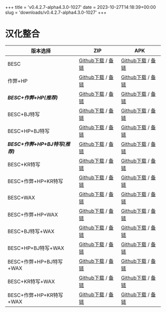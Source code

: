 
+++
title = 'v0.4.2.7-alpha4.3.0-1027'
date = 2023-10-27T14:18:39+00:00
slug = 'downloads/v0.4.2.7-alpha4.3.0-1027'
+++

# 汉化整合
|           版本选择            |                                                                                                                                                              ZIP                                                                                                                                                              |                                                                                                                                                              APK                                                                                                                                                              |
|-------------------------------|-------------------------------------------------------------------------------------------------------------------------------------------------------------------------------------------------------------------------------------------------------------------------------------------------------------------------------|-------------------------------------------------------------------------------------------------------------------------------------------------------------------------------------------------------------------------------------------------------------------------------------------------------------------------------|
|BESC                           |[Github下载](https://github.com/DoL-Lyra/Lyra/releases/download/v0.4.2.7-alpha4.3.0-1027/dol-chs-a4.3.0-besc-1027.zip ) / [备链](https://ghproxy.com/https://github.com/DoL-Lyra/Lyra/releases/download/v0.4.2.7-alpha4.3.0-1027/dol-chs-a4.3.0-besc-1027.zip )                                                |[Github下载](https://github.com/DoL-Lyra/Lyra/releases/download/v0.4.2.7-alpha4.3.0-1027/dol-chs-a4.3.0-besc-1027.apk ) / [备链](https://ghproxy.com/https://github.com/DoL-Lyra/Lyra/releases/download/v0.4.2.7-alpha4.3.0-1027/dol-chs-a4.3.0-besc-1027.apk )                                                |
|作弊+HP                        |[Github下载](https://github.com/DoL-Lyra/Lyra/releases/download/v0.4.2.7-alpha4.3.0-1027/dol-chs-a4.3.0-cheat-hp-1027.zip ) / [备链](https://ghproxy.com/https://github.com/DoL-Lyra/Lyra/releases/download/v0.4.2.7-alpha4.3.0-1027/dol-chs-a4.3.0-cheat-hp-1027.zip )                                        |[Github下载](https://github.com/DoL-Lyra/Lyra/releases/download/v0.4.2.7-alpha4.3.0-1027/dol-chs-a4.3.0-cheat-hp-1027.apk ) / [备链](https://ghproxy.com/https://github.com/DoL-Lyra/Lyra/releases/download/v0.4.2.7-alpha4.3.0-1027/dol-chs-a4.3.0-cheat-hp-1027.apk )                                        |
|***BESC+作弊+HP(推荐)***       |[Github下载](https://github.com/DoL-Lyra/Lyra/releases/download/v0.4.2.7-alpha4.3.0-1027/dol-chs-a4.3.0-besc-cheat-hp-1027.zip ) / [备链](https://ghproxy.com/https://github.com/DoL-Lyra/Lyra/releases/download/v0.4.2.7-alpha4.3.0-1027/dol-chs-a4.3.0-besc-cheat-hp-1027.zip )                              |[Github下载](https://github.com/DoL-Lyra/Lyra/releases/download/v0.4.2.7-alpha4.3.0-1027/dol-chs-a4.3.0-besc-cheat-hp-1027.apk ) / [备链](https://ghproxy.com/https://github.com/DoL-Lyra/Lyra/releases/download/v0.4.2.7-alpha4.3.0-1027/dol-chs-a4.3.0-besc-cheat-hp-1027.apk )                              |
|BESC+BJ特写                    |[Github下载](https://github.com/DoL-Lyra/Lyra/releases/download/v0.4.2.7-alpha4.3.0-1027/dol-chs-a4.3.0-besc-sideviewbj-1027.zip ) / [备链](https://ghproxy.com/https://github.com/DoL-Lyra/Lyra/releases/download/v0.4.2.7-alpha4.3.0-1027/dol-chs-a4.3.0-besc-sideviewbj-1027.zip )                          |[Github下载](https://github.com/DoL-Lyra/Lyra/releases/download/v0.4.2.7-alpha4.3.0-1027/dol-chs-a4.3.0-besc-sideviewbj-1027.apk ) / [备链](https://ghproxy.com/https://github.com/DoL-Lyra/Lyra/releases/download/v0.4.2.7-alpha4.3.0-1027/dol-chs-a4.3.0-besc-sideviewbj-1027.apk )                          |
|BESC+HP+BJ特写                 |[Github下载](https://github.com/DoL-Lyra/Lyra/releases/download/v0.4.2.7-alpha4.3.0-1027/dol-chs-a4.3.0-besc-hp-sideviewbj-1027.zip ) / [备链](https://ghproxy.com/https://github.com/DoL-Lyra/Lyra/releases/download/v0.4.2.7-alpha4.3.0-1027/dol-chs-a4.3.0-besc-hp-sideviewbj-1027.zip )                    |[Github下载](https://github.com/DoL-Lyra/Lyra/releases/download/v0.4.2.7-alpha4.3.0-1027/dol-chs-a4.3.0-besc-hp-sideviewbj-1027.apk ) / [备链](https://ghproxy.com/https://github.com/DoL-Lyra/Lyra/releases/download/v0.4.2.7-alpha4.3.0-1027/dol-chs-a4.3.0-besc-hp-sideviewbj-1027.apk )                    |
|***BESC+作弊+HP+BJ特写(推荐)***|[Github下载](https://github.com/DoL-Lyra/Lyra/releases/download/v0.4.2.7-alpha4.3.0-1027/dol-chs-a4.3.0-besc-cheat-hp-sideviewbj-1027.zip ) / [备链](https://ghproxy.com/https://github.com/DoL-Lyra/Lyra/releases/download/v0.4.2.7-alpha4.3.0-1027/dol-chs-a4.3.0-besc-cheat-hp-sideviewbj-1027.zip )        |[Github下载](https://github.com/DoL-Lyra/Lyra/releases/download/v0.4.2.7-alpha4.3.0-1027/dol-chs-a4.3.0-besc-cheat-hp-sideviewbj-1027.apk ) / [备链](https://ghproxy.com/https://github.com/DoL-Lyra/Lyra/releases/download/v0.4.2.7-alpha4.3.0-1027/dol-chs-a4.3.0-besc-cheat-hp-sideviewbj-1027.apk )        |
|BESC+KR特写                    |[Github下载](https://github.com/DoL-Lyra/Lyra/releases/download/v0.4.2.7-alpha4.3.0-1027/dol-chs-a4.3.0-besc-sideviewkr-1027.zip ) / [备链](https://ghproxy.com/https://github.com/DoL-Lyra/Lyra/releases/download/v0.4.2.7-alpha4.3.0-1027/dol-chs-a4.3.0-besc-sideviewkr-1027.zip )                          |[Github下载](https://github.com/DoL-Lyra/Lyra/releases/download/v0.4.2.7-alpha4.3.0-1027/dol-chs-a4.3.0-besc-sideviewkr-1027.apk ) / [备链](https://ghproxy.com/https://github.com/DoL-Lyra/Lyra/releases/download/v0.4.2.7-alpha4.3.0-1027/dol-chs-a4.3.0-besc-sideviewkr-1027.apk )                          |
|BESC+作弊+HP+KR特写            |[Github下载](https://github.com/DoL-Lyra/Lyra/releases/download/v0.4.2.7-alpha4.3.0-1027/dol-chs-a4.3.0-besc-cheat-hp-sideviewkr-1027.zip ) / [备链](https://ghproxy.com/https://github.com/DoL-Lyra/Lyra/releases/download/v0.4.2.7-alpha4.3.0-1027/dol-chs-a4.3.0-besc-cheat-hp-sideviewkr-1027.zip )        |[Github下载](https://github.com/DoL-Lyra/Lyra/releases/download/v0.4.2.7-alpha4.3.0-1027/dol-chs-a4.3.0-besc-cheat-hp-sideviewkr-1027.apk ) / [备链](https://ghproxy.com/https://github.com/DoL-Lyra/Lyra/releases/download/v0.4.2.7-alpha4.3.0-1027/dol-chs-a4.3.0-besc-cheat-hp-sideviewkr-1027.apk )        |
|BESC+WAX                       |[Github下载](https://github.com/DoL-Lyra/Lyra/releases/download/v0.4.2.7-alpha4.3.0-1027/dol-chs-a4.3.0-besc-wax-1027.zip ) / [备链](https://ghproxy.com/https://github.com/DoL-Lyra/Lyra/releases/download/v0.4.2.7-alpha4.3.0-1027/dol-chs-a4.3.0-besc-wax-1027.zip )                                        |[Github下载](https://github.com/DoL-Lyra/Lyra/releases/download/v0.4.2.7-alpha4.3.0-1027/dol-chs-a4.3.0-besc-wax-1027.apk ) / [备链](https://ghproxy.com/https://github.com/DoL-Lyra/Lyra/releases/download/v0.4.2.7-alpha4.3.0-1027/dol-chs-a4.3.0-besc-wax-1027.apk )                                        |
|BESC+作弊+HP+WAX               |[Github下载](https://github.com/DoL-Lyra/Lyra/releases/download/v0.4.2.7-alpha4.3.0-1027/dol-chs-a4.3.0-besc-wax-cheat-hp-1027.zip ) / [备链](https://ghproxy.com/https://github.com/DoL-Lyra/Lyra/releases/download/v0.4.2.7-alpha4.3.0-1027/dol-chs-a4.3.0-besc-wax-cheat-hp-1027.zip )                      |[Github下载](https://github.com/DoL-Lyra/Lyra/releases/download/v0.4.2.7-alpha4.3.0-1027/dol-chs-a4.3.0-besc-wax-cheat-hp-1027.apk ) / [备链](https://ghproxy.com/https://github.com/DoL-Lyra/Lyra/releases/download/v0.4.2.7-alpha4.3.0-1027/dol-chs-a4.3.0-besc-wax-cheat-hp-1027.apk )                      |
|BESC+BJ特写+WAX                |[Github下载](https://github.com/DoL-Lyra/Lyra/releases/download/v0.4.2.7-alpha4.3.0-1027/dol-chs-a4.3.0-besc-wax-sideviewbj-1027.zip ) / [备链](https://ghproxy.com/https://github.com/DoL-Lyra/Lyra/releases/download/v0.4.2.7-alpha4.3.0-1027/dol-chs-a4.3.0-besc-wax-sideviewbj-1027.zip )                  |[Github下载](https://github.com/DoL-Lyra/Lyra/releases/download/v0.4.2.7-alpha4.3.0-1027/dol-chs-a4.3.0-besc-wax-sideviewbj-1027.apk ) / [备链](https://ghproxy.com/https://github.com/DoL-Lyra/Lyra/releases/download/v0.4.2.7-alpha4.3.0-1027/dol-chs-a4.3.0-besc-wax-sideviewbj-1027.apk )                  |
|BESC+HP+BJ特写+WAX             |[Github下载](https://github.com/DoL-Lyra/Lyra/releases/download/v0.4.2.7-alpha4.3.0-1027/dol-chs-a4.3.0-besc-wax-hp-sideviewbj-1027.zip ) / [备链](https://ghproxy.com/https://github.com/DoL-Lyra/Lyra/releases/download/v0.4.2.7-alpha4.3.0-1027/dol-chs-a4.3.0-besc-wax-hp-sideviewbj-1027.zip )            |[Github下载](https://github.com/DoL-Lyra/Lyra/releases/download/v0.4.2.7-alpha4.3.0-1027/dol-chs-a4.3.0-besc-wax-hp-sideviewbj-1027.apk ) / [备链](https://ghproxy.com/https://github.com/DoL-Lyra/Lyra/releases/download/v0.4.2.7-alpha4.3.0-1027/dol-chs-a4.3.0-besc-wax-hp-sideviewbj-1027.apk )            |
|BESC+作弊+HP+BJ特写+WAX        |[Github下载](https://github.com/DoL-Lyra/Lyra/releases/download/v0.4.2.7-alpha4.3.0-1027/dol-chs-a4.3.0-besc-wax-cheat-hp-sideviewbj-1027.zip ) / [备链](https://ghproxy.com/https://github.com/DoL-Lyra/Lyra/releases/download/v0.4.2.7-alpha4.3.0-1027/dol-chs-a4.3.0-besc-wax-cheat-hp-sideviewbj-1027.zip )|[Github下载](https://github.com/DoL-Lyra/Lyra/releases/download/v0.4.2.7-alpha4.3.0-1027/dol-chs-a4.3.0-besc-wax-cheat-hp-sideviewbj-1027.apk ) / [备链](https://ghproxy.com/https://github.com/DoL-Lyra/Lyra/releases/download/v0.4.2.7-alpha4.3.0-1027/dol-chs-a4.3.0-besc-wax-cheat-hp-sideviewbj-1027.apk )|
|BESC+KR特写+WAX                |[Github下载](https://github.com/DoL-Lyra/Lyra/releases/download/v0.4.2.7-alpha4.3.0-1027/dol-chs-a4.3.0-besc-wax-sideviewkr-1027.zip ) / [备链](https://ghproxy.com/https://github.com/DoL-Lyra/Lyra/releases/download/v0.4.2.7-alpha4.3.0-1027/dol-chs-a4.3.0-besc-wax-sideviewkr-1027.zip )                  |[Github下载](https://github.com/DoL-Lyra/Lyra/releases/download/v0.4.2.7-alpha4.3.0-1027/dol-chs-a4.3.0-besc-wax-sideviewkr-1027.apk ) / [备链](https://ghproxy.com/https://github.com/DoL-Lyra/Lyra/releases/download/v0.4.2.7-alpha4.3.0-1027/dol-chs-a4.3.0-besc-wax-sideviewkr-1027.apk )                  |
|BESC+作弊+HP+KR特写+WAX        |[Github下载](https://github.com/DoL-Lyra/Lyra/releases/download/v0.4.2.7-alpha4.3.0-1027/dol-chs-a4.3.0-besc-wax-cheat-hp-sideviewkr-1027.zip ) / [备链](https://ghproxy.com/https://github.com/DoL-Lyra/Lyra/releases/download/v0.4.2.7-alpha4.3.0-1027/dol-chs-a4.3.0-besc-wax-cheat-hp-sideviewkr-1027.zip )|[Github下载](https://github.com/DoL-Lyra/Lyra/releases/download/v0.4.2.7-alpha4.3.0-1027/dol-chs-a4.3.0-besc-wax-cheat-hp-sideviewkr-1027.apk ) / [备链](https://ghproxy.com/https://github.com/DoL-Lyra/Lyra/releases/download/v0.4.2.7-alpha4.3.0-1027/dol-chs-a4.3.0-besc-wax-cheat-hp-sideviewkr-1027.apk )|
